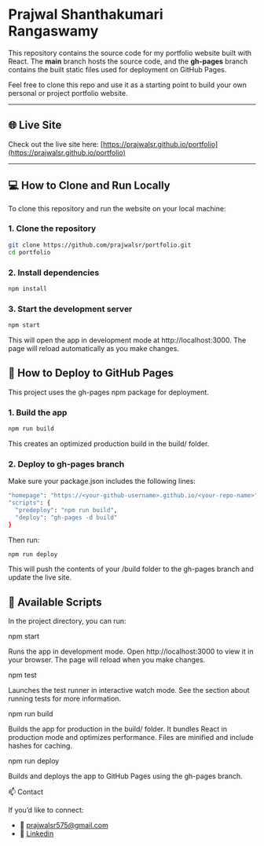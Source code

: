 # Prajwal Shanthakumari Rangaswamy

This repository contains the source code for my portfolio website built with React. The **main** branch hosts the source code, and the **gh-pages** branch contains the built static files used for deployment on GitHub Pages.

Feel free to clone this repo and use it as a starting point to build your own personal or project portfolio website.

---

## 🌐 Live Site

Check out the live site here: [https://prajwalsr.github.io/portfolio](https://prajwalsr.github.io/portfolio)

---

## 💻 How to Clone and Run Locally

To clone this repository and run the website on your local machine:

### 1. Clone the repository

```bash
git clone https://github.com/prajwalsr/portfolio.git
cd portfolio
```

### 2. Install dependencies

```bash
npm install
```
### 3. Start the development server

```bash
npm start
```
This will open the app in development mode at http://localhost:3000. The page will reload automatically as you make changes.

## 🚀 How to Deploy to GitHub Pages

This project uses the gh-pages npm package for deployment.

### 1. Build the app

```bash
npm run build
```
This creates an optimized production build in the build/ folder.

### 2. Deploy to gh-pages branch

Make sure your package.json includes the following lines:

```bash
"homepage": "https://<your-github-username>.github.io/<your-repo-name>"
"scripts": {
  "predeploy": "npm run build",
  "deploy": "gh-pages -d build"
}
```

Then run:

```bash
npm run deploy
```
This will push the contents of your /build folder to the gh-pages branch and update the live site.

## 🧰 Available Scripts

In the project directory, you can run:

npm start

Runs the app in development mode.
Open http://localhost:3000 to view it in your browser.
The page will reload when you make changes.

npm test

Launches the test runner in interactive watch mode.
See the section about running tests for more information.

npm run build

Builds the app for production in the build/ folder.
It bundles React in production mode and optimizes performance.
Files are minified and include hashes for caching.

npm run deploy

Builds and deploys the app to GitHub Pages using the gh-pages branch.

📫 Contact

If you’d like to connect:
* 📧 prajwalsr575@gmail.com
* 🔗 [Linkedin](https://www.linkedin.com/in/prajwalsr1997/)